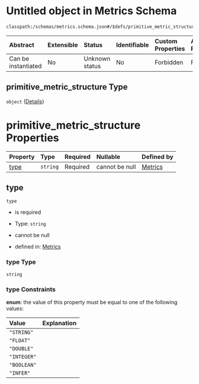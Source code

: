 # Untitled object in Metrics Schema

```txt
classpath:/schemas/metrics.schema.json#/$defs/primitive_metric_structure
```



| Abstract            | Extensible | Status         | Identifiable | Custom Properties | Additional Properties | Access Restrictions | Defined In                                                                    |
| :------------------ | :--------- | :------------- | :----------- | :---------------- | :-------------------- | :------------------ | :---------------------------------------------------------------------------- |
| Can be instantiated | No         | Unknown status | No           | Forbidden         | Forbidden             | none                | [metrics.schema.json\*](../../out/metrics.schema.json "open original schema") |

## primitive\_metric\_structure Type

`object` ([Details](metrics-defs-primitive_metric_structure.md))

# primitive\_metric\_structure Properties

| Property      | Type     | Required | Nullable       | Defined by                                                                                                                                                       |
| :------------ | :------- | :------- | :------------- | :--------------------------------------------------------------------------------------------------------------------------------------------------------------- |
| [type](#type) | `string` | Required | cannot be null | [Metrics](metrics-defs-primitive_metric_structure-properties-type.md "classpath:/schemas/metrics.schema.json#/$defs/primitive_metric_structure/properties/type") |

## type



`type`

*   is required

*   Type: `string`

*   cannot be null

*   defined in: [Metrics](metrics-defs-primitive_metric_structure-properties-type.md "classpath:/schemas/metrics.schema.json#/$defs/primitive_metric_structure/properties/type")

### type Type

`string`

### type Constraints

**enum**: the value of this property must be equal to one of the following values:

| Value       | Explanation |
| :---------- | :---------- |
| `"STRING"`  |             |
| `"FLOAT"`   |             |
| `"DOUBLE"`  |             |
| `"INTEGER"` |             |
| `"BOOLEAN"` |             |
| `"INFER"`   |             |
